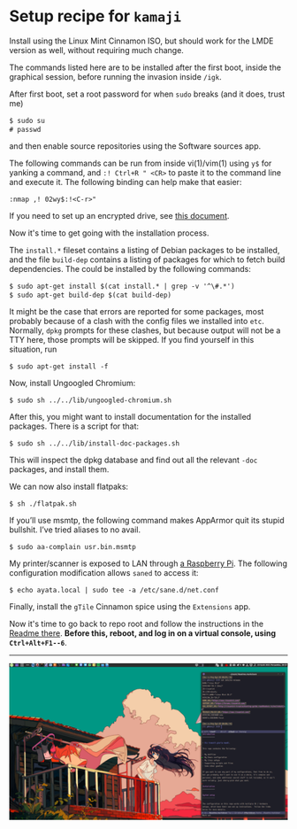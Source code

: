 # Setup recipe for `kamaji`

Install using the Linux Mint Cinnamon ISO, but should work for the LMDE version
as well, without requiring much change.

The commands listed here are to be installed after the first boot, inside the
graphical session, before running the invasion inside `/igk`.

After first boot, set a root password for when `sudo` breaks (and it
does, trust me)

    $ sudo su
    # passwd

and then enable source repositories using the Software sources app.

The following commands can be run from inside vi(1)/vim(1) using `y$`
for yanking a command, and `:! Ctrl+R " <CR>` to paste it to the
command line and execute it.  The following binding can help make that
easier:

    :nmap ,! 02wy$:!<C-r>"

If you need to set up an encrypted drive, see [this
document](./CryptSetup.markdown).

Now it's time to get going with the installation process.

The `install.*` fileset contains a listing of Debian packages to be
installed, and the file `build-dep` contains a listing of
packages for which to fetch build dependencies.  The could be
installed by the following commands:

    $ sudo apt-get install $(cat install.* | grep -v '^\#.*')
    $ sudo apt-get build-dep $(cat build-dep)

It might be the case that errors are reported for some packages, most
probably because of a clash with the config files we installed into
`etc`.  Normally, `dpkg` prompts for these clashes, but because output
will not be a TTY here, those prompts will be skipped.  If you find
yourself in this situation, run

    $ sudo apt-get install -f

Now, install Ungoogled Chromium:

    $ sudo sh ../../lib/ungoogled-chromium.sh

After this, you might want to install documentation for the installed
packages.  There is a script for that:

    $ sudo sh ../../lib/install-doc-packages.sh

This will inspect the dpkg database and find out all the relevant
`-doc` packages, and install them.

We can now also install flatpaks:

    $ sh ./flatpak.sh

If you’ll use msmtp, the following command makes AppArmor quit its
stupid bullshit.  I’ve tried aliases to no avail.

    $ sudo aa-complain usr.bin.msmtp

My printer/scanner is exposed to LAN through [a Raspberry
Pi](../ayata).  The following configuration modification allows
`saned` to access it:

    $ echo ayata.local | sudo tee -a /etc/sane.d/net.conf

Finally, install the `gTile` Cinnamon spice using the `Extensions`
app.

Now it's time to go back to repo root and follow the instructions in
the [Readme there](../../Readme.markdown). **Before this, reboot, and
log in on a virtual console, using `Ctrl+Alt+F1--6`**.

---

![screen cap](/candy/scr-kamaji.png)
